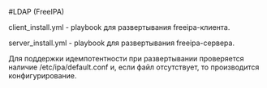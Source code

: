 #LDAP (FreeIPA)

client_install.yml - playbook для развертывания freeipa-клиента.

server_install.yml - playbook для развертывания freeipa-сервера.

Для поддержки идемпотентности при развертывании проверяется наличие /etc/ipa/default.conf и, если файл отсутствует, то производится 
конфигурирование.
